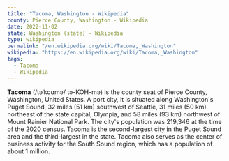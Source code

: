 ```yaml
---
title: "Tacoma, Washington - Wikipedia"
county: Pierce County, Washington - Wikipedia
date: 2022-11-02
state: Washington (state) - Wikipedia
type: wikipedia
permalink: "/en.wikipedia.org/wiki/Tacoma,_Washington"
wikipedia: "https://en.wikipedia.org/wiki/Tacoma,_Washington"
tags:
  - Tacoma
  - Wikipedia
---
```

**Tacoma** (/təˈkoʊmə/ tə-KOH-mə) is the county seat of Pierce County, Washington, United States. A port city, it is situated along Washington's Puget Sound, 32 miles (51 km) southwest of Seattle, 31 miles (50 km) northeast of the state capital, Olympia, and 58 miles (93 km) northwest of Mount Rainier National Park. The city's population was 219,346 at the time of the 2020 census. Tacoma is the second-largest city in the Puget Sound area and the third-largest in the state. Tacoma also serves as the center of business activity for the South Sound region, which has a population of about 1 million.